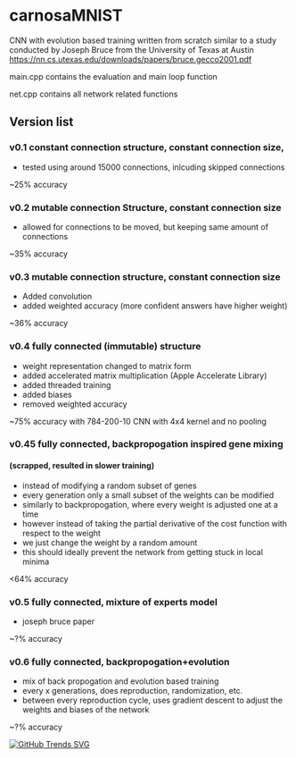 # carnosaMNIST
CNN with evolution based training written from scratch
similar to a study conducted by Joseph Bruce from the University of Texas at Austin
https://nn.cs.utexas.edu/downloads/papers/bruce.gecco2001.pdf

main.cpp contains the evaluation and main loop function

net.cpp contains all network related functions 

## Version list
### v0.1 constant connection structure, constant connection size, 
- tested using around 15000 connections, inlcuding skipped connections

~25% accuracy
 
### v0.2 mutable connection Structure, constant connection size
- allowed for connections to be moved, but keeping same amount of connections

~35% accuracy
 
### v0.3 mutable connection structure, constant connection size
- Added convolution
- added weighted accuracy (more confident answers have higher weight)

~36% accuracy
 
### v0.4 fully connected (immutable) structure
- weight representation changed to matrix form
- added accelerated matrix multiplication (Apple Accelerate Library)
- added threaded training
- added biases
- removed weighted accuracy 

~75% accuracy with 784-200-10 CNN with 4x4 kernel and no pooling

### v0.45 fully connected, backpropogation inspired gene mixing
#### (scrapped, resulted in slower training)
- instead of modifying a random subset of genes
- every generation only a small subset of the weights can be modified
- similarly to backpropogation, where every weight is adjusted one at a time 
- however instead of taking the partial derivative of the cost function with respect to the weight
- we just change the weight by a random amount
- this should ideally prevent the network from getting stuck in local minima

<64% accuracy

### v0.5 fully connected, mixture of experts model
- joseph bruce paper

~?% accuracy

### v0.6 fully connected, backpropogation+evolution
- mix of back propogation and evolution based training
- every x generations, does reproduction, randomization, etc.
- between every reproduction cycle, uses gradient descent to adjust the weights and biases of the network

~?% accuracy

[![GitHub Trends SVG](https://api.githubtrends.io/user/svg/Stargor14/langs)](https://githubtrends.io)
